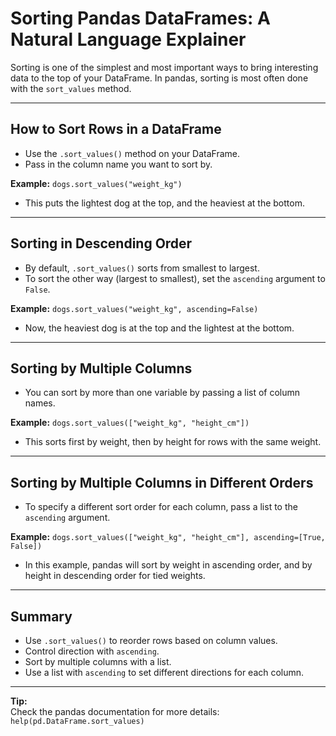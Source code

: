 # Sorting Pandas DataFrames: A Natural Language Explainer

Sorting is one of the simplest and most important ways to bring interesting data to the top of your DataFrame. In pandas, sorting is most often done with the `sort_values` method.

---

## How to Sort Rows in a DataFrame

- Use the `.sort_values()` method on your DataFrame.
- Pass in the column name you want to sort by.

**Example:**
    `dogs.sort_values("weight_kg")`

- This puts the lightest dog at the top, and the heaviest at the bottom.

---

## Sorting in Descending Order

- By default, `.sort_values()` sorts from smallest to largest.
- To sort the other way (largest to smallest), set the `ascending` argument to `False`.

**Example:**
    `dogs.sort_values("weight_kg", ascending=False)`

- Now, the heaviest dog is at the top and the lightest at the bottom.

---

## Sorting by Multiple Columns

- You can sort by more than one variable by passing a list of column names.

**Example:**
    `dogs.sort_values(["weight_kg", "height_cm"])`

- This sorts first by weight, then by height for rows with the same weight.

---

## Sorting by Multiple Columns in Different Orders

- To specify a different sort order for each column, pass a list to the `ascending` argument.

**Example:**
    `dogs.sort_values(["weight_kg", "height_cm"], ascending=[True, False])`

- In this example, pandas will sort by weight in ascending order, and by height in descending order for tied weights.

---

## Summary

- Use `.sort_values()` to reorder rows based on column values.
- Control direction with `ascending`.
- Sort by multiple columns with a list.
- Use a list with `ascending` to set different directions for each column.

---

**Tip:**  
Check the pandas documentation for more details:  
`help(pd.DataFrame.sort_values)`
